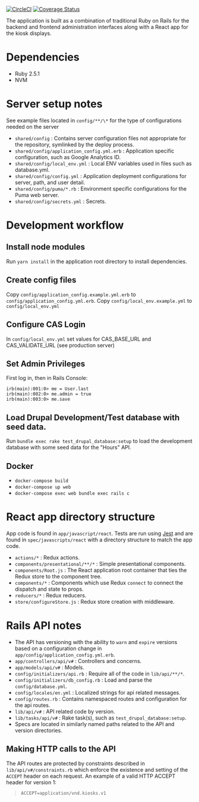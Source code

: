 [![CircleCI](https://circleci.com/gh/osulp/kiosks.svg?style=svg)](https://circleci.com/gh/osulp/kiosks)
[![Coverage Status](https://coveralls.io/repos/github/osulp/kiosks/badge.svg?branch=master)](https://coveralls.io/github/osulp/kiosks?branch=master)

The application is built as a combination of traditional Ruby on Rails for the backend and frontend administration interfaces along with a React app for the kiosk displays.

# Dependencies

- Ruby 2.5.1
- NVM

# Server setup notes

See example files located in `config/**/\*` for the type of configurations needed on the server 
- `shared/config` : Contains server configuration files not appropriate for the repository, symlinked by the deploy process.
- `shared/config/application_config.yml.erb` : Application specific configuration, such as Google Analytics ID.
- `shared/config/local_env.yml` : Local ENV variables used in files such as database.yml.
- `shared/config/config.yml` : Application deployment configurations for server, path, and user detail.
- `shared/config/puma/*.rb` : Environment specific configurations for the Puma web server.
- `shared/config/secrets.yml` : Secrets.

# Development workflow

## Install node modules

Run `yarn install` in the application root directory to install dependencies.

## Create config files

Copy `config/application_config.example.yml.erb` to `config/application_config.yml.erb`.
Copy `config/local_env.example.yml` to `config/local_env.yml`

## Configure CAS Login

In `config/local_env.yml` set values for CAS_BASE_URL and CAS_VALIDATE_URL (see production server)

## Set Admin Privileges

First log in, then in Rails Console:

```
irb(main):001:0> me = User.last
irb(main):002:0> me.admin = true
irb(main):003:0> me.save
```

## Load Drupal Development/Test database with seed data.

Run `bundle exec rake test_drupal_database:setup` to load the development database with some seed data for the "Hours" API.

## Docker

- `docker-compose build`
- `docker-compose up web`
- `docker-compose exec web bundle exec rails c`

# React app directory structure

App code is found in `app/javascript/react`.
Tests are run using [Jest](https://facebook.github.io/jest/) and are found in `spec/javascripts/react` with a directory
structure to match the app code.

- `actions/*` : Redux actions.
- `components/presentational/**/*` : Simple presentational components.
- `components/Root.js` : The React application root container that ties the Redux store to the component tree.
- `components/*` : Components which use Redux `connect` to connect the dispatch and state to props.
- `reducers/*` : Redux reducers.
- `store/configureStore.js` : Redux store creation with middleware.

# Rails API notes

- The API has versioning with the ability to `warn` and `expire` versions based on a configuration change in `app/config/application_config.yml.erb`.
- `app/controllers/api/v#` : Controllers and concerns.
- `app/models/api/v#` : Models.
- `config/initializers/api.rb` : Require all of the code in `lib/api/**/*`.
- `config/initializers/db_config.rb` : Load and parse the `config/database.yml`.
- `config/locales/en.yml` : Localized strings for api related messages.
- `config/routes.rb` : Contains namespaced routes and configuration for the api routes.
- `lib/api/v#` : API related code by version.
- `lib/tasks/api/v#` : Rake task(s), such as `test_drupal_database:setup`.
- Specs are located in similarly named paths related to the API and version directories.

## Making HTTP calls to the API

The API routes are protected by constraints described in `lib/api/v#/constraints.rb` which enforce the existence and setting
of the `ACCEPT` header on each request. An example of a valid HTTP ACCEPT header for version 1:

> `ACCEPT=application/vnd.kiosks.v1`
